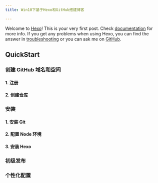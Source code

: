 ```yaml
---
title: Win10下基于Hexo和GitHub搭建博客

---
```


Welcome to [Hexo](https://hexo.io/)! This is your very first post. Check [documentation](https://hexo.io/docs/) for more info. If you get any problems when using Hexo, you can find the answer in [troubleshooting](https://hexo.io/docs/troubleshooting.html) or you can ask me on [GitHub](https://github.com/hexojs/hexo/issues).

## QuickStart

### 创建 GitHub 域名和空间

#### 1. 注册

#### 2. 创建仓库

### 安装 

#### 1. 安装 Git

#### 2. 配置 Node 环境

#### 3. 安装 Hexo

### 初级发布



### 个性化配置



